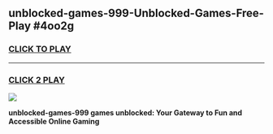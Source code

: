
## unblocked-games-999-Unblocked-Games-Free-Play #4oo2g
<h3>
<a href="https://us.freeplayer.one?title=unblocked-games-999&ref=9M">CLICK TO PLAY</a></h3>
<hr>

<h3>
<a href="https://us.freeplayer.one?title=unblocked-games-999&ref=9M">CLICK 2 PLAY</a>
  
</h3>

<a href="https://us.freeplayer.one?title=unblocked-games-999&ref=9M"><img src="https://clearcache.store/games.png"></a>


**unblocked-games-999 games unblocked: Your Gateway to Fun and Accessible Online Gaming**
